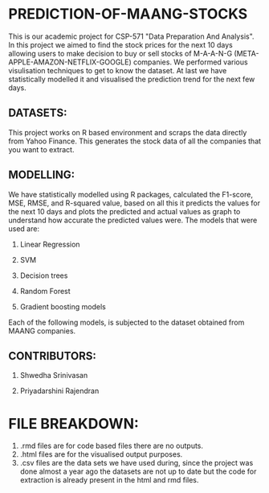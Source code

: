 # PREDICTION-OF-MAANG-STOCKS

This is our academic project for CSP-571 "Data Preparation And Analysis". In this project we aimed to find the stock prices for the next 10 days allowing users to make decision 
to buy or sell stocks of M-A-A-N-G (META-APPLE-AMAZON-NETFLIX-GOOGLE) companies. We performed various visulisation techniques to get to know the dataset. At last we have 
statistically modelled it and visualised the prediction trend for the next few days. 

## DATASETS:

This project works on R based environment and scraps the data directly from Yahoo Finance. This generates the stock data of all the companies that you want to extract.

## MODELLING:

We have statistically modelled using R packages, calculated the F1-score, MSE, RMSE, and R-squared value, based on all this it predicts the values for the next 10 days and plots the 
predicted and actual values as graph to understand how accurate the predicted values were. The models that were used are:

1. Linear Regression	

2. SVM

3. Decision trees

4. Random Forest

5. Gradient boosting models

Each of the following models, is subjected to the dataset obtained from MAANG companies. 

## CONTRIBUTORS:

1. Shwedha Srinivasan

2. Priyadarshini Rajendran

# FILE BREAKDOWN:

1. .rmd files are for code based files there are no outputs.
2. .html files are for the visualised output purposes.
3. .csv files are the data sets we have used during, since the project was done almost a year ago the datasets are not up to date but the code for extraction is already present in the html and rmd files.


